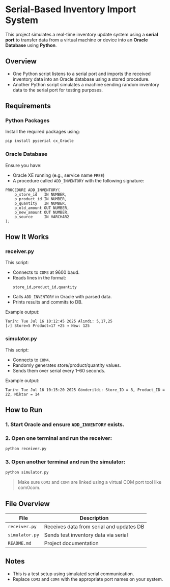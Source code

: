# Serial-Based Inventory Import System

This project simulates a real-time inventory update system using a **serial port** to transfer data from a virtual machine or device into an **Oracle Database** using **Python**.

## Overview

- One Python script listens to a serial port and imports the received inventory data into an Oracle database using a stored procedure.
- Another Python script simulates a machine sending random inventory data to the serial port for testing purposes.

## Requirements

### Python Packages
Install the required packages using:
```bash
pip install pyserial cx_Oracle
```

### Oracle Database
Ensure you have:
- Oracle XE running (e.g., service name `FREE`)
- A procedure called `ADD_INVENTORY` with the following signature:
```plsql
PROCEDURE ADD_INVENTORY(
    p_store_id   IN NUMBER,
    p_product_id IN NUMBER,
    p_quantity   IN NUMBER,
    p_old_amount OUT NUMBER,
    p_new_amount OUT NUMBER,
    p_source     IN VARCHAR2
);
```

## How It Works

### receiver.py
This script:
- Connects to `COM3` at 9600 baud.
- Reads lines in the format:
  ```
  store_id,product_id,quantity
  ```
- Calls `ADD_INVENTORY` in Oracle with parsed data.
- Prints results and commits to DB.

Example output:
```
Tarih: Tue Jul 16 10:12:45 2025 Alındı: 5,17,25
[✓] Store=5 Product=17 +25 → New: 125
```

### simulator.py
This script:
- Connects to `COM4`.
- Randomly generates store/product/quantity values.
- Sends them over serial every 1–60 seconds.

Example output:
```
Tarih: Tue Jul 16 10:15:20 2025 Gönderildi: Store_ID = 8, Product_ID = 22, Miktar = 14
```

## How to Run

### 1. Start Oracle and ensure `ADD_INVENTORY` exists.

### 2. Open one terminal and run the receiver:
```bash
python receiver.py
```

### 3. Open another terminal and run the simulator:
```bash
python simulator.py
```

> Make sure `COM3` and `COM4` are linked using a virtual COM port tool like com0com.

## File Overview

| File           | Description                                |
|----------------|--------------------------------------------|
| `receiver.py`  | Receives data from serial and updates DB   |
| `simulator.py` | Sends test inventory data via serial       |
| `README.md`    | Project documentation                      |

## Notes

- This is a test setup using simulated serial communication.
- Replace `COM3` and `COM4` with the appropriate port names on your system.
